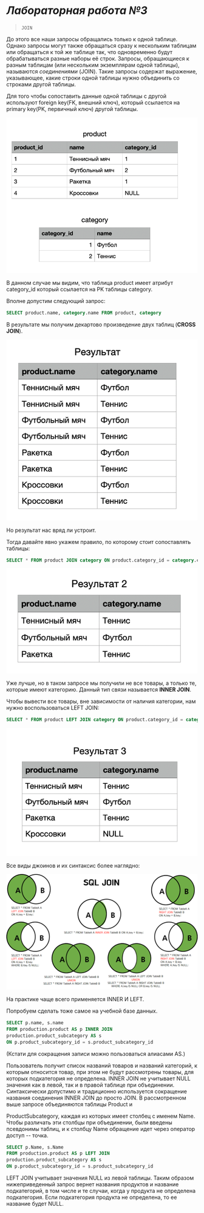 # *Лабораторная работа №3*

> `JOIN`

До этого все наши запросы обращались только к одной таблице. Однако
запросы могут также обращаться сразу к нескольким таблицам или
обращаться к той же таблице так, что одновременно будут обрабатываться
разные наборы её строк. Запросы, обращающиеся к разным таблицам (или
нескольким экземплярам одной таблицы), называются *соединениями* (JOIN).
Такие запросы содержат выражение, указывающее, какие строки одной
таблицы нужно объединить со строками другой таблицы.

Для того чтобы сопоставить данные одной таблицы с другой используют
foreign key(FK, внешний ключ), который ссылается на primary key(PK,
первичный ключ) другой таблицы.

![](images/img1lab3.png)

В данном случае мы видим, что таблица product имеет атрибут category_id
который ссылается на PK таблицы category.

Вполне допустим следующий запрос:

```SQL
SELECT product.name, category.name FROM product, category
```

В результате мы получим декартово произведение двух таблиц (**CROSS
JOIN**).

![](images/img2lab3.png)

Но результат нас вряд ли устроит.

Тогда давайте явно укажем правило, по которому стоит сопоставлять
таблицы:

```SQL
SELECT * FROM product JOIN category ON product.category_id = category.category_id
```

![](images/img3lab3.png)

Уже лучше, но в таком запросе мы получили не все товары, а только те,
которые имеют категорию. Данный тип связи называется **INNER JOIN**.

Чтобы вывести все товары, вне зависимости от наличия категории, нам
нужно воспользоваться LEFT JOIN:

```SQL
SELECT * FROM product LEFT JOIN category ON product.category_id = category.category_id
```

![](images/img4lab3.png)

Все виды джоинов и их синтаксис более наглядно:

![](images/img5lab3.png)

На практике чаще всего применяется INNER И LEFT.

Попробуем сделать тоже самое на учебной базе данных.

```SQL
SELECT p.name, s.name
FROM production.product AS p INNER JOIN
production.product_subcategory AS s
ON p.product_subcategory_id = s.product_subcategory_id
```

(Кстати для сокращения записи можно пользоваться алиасами AS.)

Пользователь получит список названий товаров и названий категорий, к
которым относится товар, при этом не будут рассмотрены товары, для
которых подкатегория не определена. INNER JOIN не учитывает NULL
значения как в левой, так и в правой таблице при объединении.
Синтаксически допустимо и традиционно используется сокращение названия
соединения INNER JOIN до просто JOIN. В рассмотренном выше запросе
объединяются таблицы Product и

ProductSubcategory, каждая из которых имеет столбец с именем Name. Чтобы
различать эти столбцы при объединении, были введены псевдонимы таблиц, и
к столбцу Name обращение идет через оператор доступ -- точка.

```SQL
SELECT p.Name, s.Name
FROM production.product AS p LEFT JOIN
production.product_subcategory AS s
ON p.product_subcategory_id = s.product_subcategory_id
```

LEFT JOIN учитывает значения NULL из левой таблицы. Таким образом
нижеприведенный запрос вернет названия продуктов и название
подкатегорий, в том числе и те случаи, когда у продукта не определена
подкатегория. Если подкатегория продукта не определена, то ее название
будет NULL.
